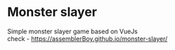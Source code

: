 # Monster slayer

Simple monster slayer game based on VueJs  
check - https://assemblerBoy.github.io/monster-slayer/